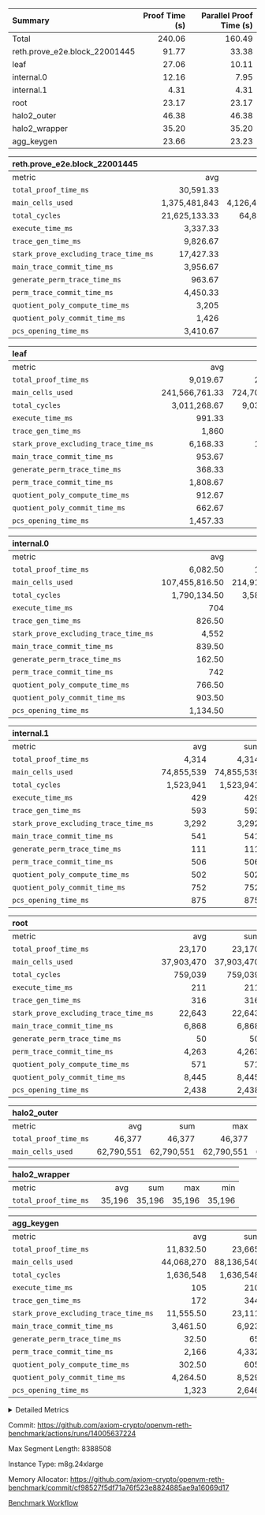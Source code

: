 | Summary | Proof Time (s) | Parallel Proof Time (s) |
|:---|---:|---:|
| Total |  240.06 |  160.49 |
| reth.prove_e2e.block_22001445 |  91.77 |  33.38 |
| leaf |  27.06 |  10.11 |
| internal.0 |  12.16 |  7.95 |
| internal.1 |  4.31 |  4.31 |
| root |  23.17 |  23.17 |
| halo2_outer |  46.38 |  46.38 |
| halo2_wrapper |  35.20 |  35.20 |
| agg_keygen |  23.66 |  23.23 |


| reth.prove_e2e.block_22001445 |||||
|:---|---:|---:|---:|---:|
|metric|avg|sum|max|min|
| `total_proof_time_ms ` |  30,591.33 |  91,774 |  33,382 |  26,194 |
| `main_cells_used     ` |  1,375,481,843 |  4,126,445,529 |  1,611,723,468 |  1,013,012,094 |
| `total_cycles        ` |  21,625,133.33 |  64,875,400 |  23,788,631 |  20,098,798 |
| `execute_time_ms     ` |  3,337.33 |  10,012 |  4,290 |  2,669 |
| `trace_gen_time_ms   ` |  9,826.67 |  29,480 |  10,167 |  9,166 |
| `stark_prove_excluding_trace_time_ms` |  17,427.33 |  52,282 |  20,182 |  14,359 |
| `main_trace_commit_time_ms` |  3,956.67 |  11,870 |  5,132 |  2,883 |
| `generate_perm_trace_time_ms` |  963.67 |  2,891 |  997 |  897 |
| `perm_trace_commit_time_ms` |  4,450.33 |  13,351 |  4,836 |  3,893 |
| `quotient_poly_compute_time_ms` |  3,205 |  9,615 |  4,198 |  2,152 |
| `quotient_poly_commit_time_ms` |  1,426 |  4,278 |  1,453 |  1,377 |
| `pcs_opening_time_ms ` |  3,410.67 |  10,232 |  3,560 |  3,141 |

| leaf |||||
|:---|---:|---:|---:|---:|
|metric|avg|sum|max|min|
| `total_proof_time_ms ` |  9,019.67 |  27,059 |  10,106 |  7,212 |
| `main_cells_used     ` |  241,566,761.33 |  724,700,284 |  276,779,358 |  195,416,768 |
| `total_cycles        ` |  3,011,268.67 |  9,033,806 |  3,379,548 |  2,577,417 |
| `execute_time_ms     ` |  991.33 |  2,974 |  1,105 |  855 |
| `trace_gen_time_ms   ` |  1,860 |  5,580 |  2,131 |  1,521 |
| `stark_prove_excluding_trace_time_ms` |  6,168.33 |  18,505 |  6,870 |  4,836 |
| `main_trace_commit_time_ms` |  953.67 |  2,861 |  1,056 |  757 |
| `generate_perm_trace_time_ms` |  368.33 |  1,105 |  414 |  282 |
| `perm_trace_commit_time_ms` |  1,808.67 |  5,426 |  2,021 |  1,408 |
| `quotient_poly_compute_time_ms` |  912.67 |  2,738 |  1,018 |  727 |
| `quotient_poly_commit_time_ms` |  662.67 |  1,988 |  742 |  516 |
| `pcs_opening_time_ms ` |  1,457.33 |  4,372 |  1,618 |  1,142 |

| internal.0 |||||
|:---|---:|---:|---:|---:|
|metric|avg|sum|max|min|
| `total_proof_time_ms ` |  6,082.50 |  12,165 |  7,945 |  4,220 |
| `main_cells_used     ` |  107,455,816.50 |  214,911,633 |  143,736,345 |  71,175,288 |
| `total_cycles        ` |  1,790,134.50 |  3,580,269 |  2,397,242 |  1,183,027 |
| `execute_time_ms     ` |  704 |  1,408 |  952 |  456 |
| `trace_gen_time_ms   ` |  826.50 |  1,653 |  1,101 |  552 |
| `stark_prove_excluding_trace_time_ms` |  4,552 |  9,104 |  5,892 |  3,212 |
| `main_trace_commit_time_ms` |  839.50 |  1,679 |  1,143 |  536 |
| `generate_perm_trace_time_ms` |  162.50 |  325 |  221 |  104 |
| `perm_trace_commit_time_ms` |  742 |  1,484 |  977 |  507 |
| `quotient_poly_compute_time_ms` |  766.50 |  1,533 |  1,023 |  510 |
| `quotient_poly_commit_time_ms` |  903.50 |  1,807 |  1,111 |  696 |
| `pcs_opening_time_ms ` |  1,134.50 |  2,269 |  1,414 |  855 |

| internal.1 |||||
|:---|---:|---:|---:|---:|
|metric|avg|sum|max|min|
| `total_proof_time_ms ` |  4,314 |  4,314 |  4,314 |  4,314 |
| `main_cells_used     ` |  74,855,539 |  74,855,539 |  74,855,539 |  74,855,539 |
| `total_cycles        ` |  1,523,941 |  1,523,941 |  1,523,941 |  1,523,941 |
| `execute_time_ms     ` |  429 |  429 |  429 |  429 |
| `trace_gen_time_ms   ` |  593 |  593 |  593 |  593 |
| `stark_prove_excluding_trace_time_ms` |  3,292 |  3,292 |  3,292 |  3,292 |
| `main_trace_commit_time_ms` |  541 |  541 |  541 |  541 |
| `generate_perm_trace_time_ms` |  111 |  111 |  111 |  111 |
| `perm_trace_commit_time_ms` |  506 |  506 |  506 |  506 |
| `quotient_poly_compute_time_ms` |  502 |  502 |  502 |  502 |
| `quotient_poly_commit_time_ms` |  752 |  752 |  752 |  752 |
| `pcs_opening_time_ms ` |  875 |  875 |  875 |  875 |

| root |||||
|:---|---:|---:|---:|---:|
|metric|avg|sum|max|min|
| `total_proof_time_ms ` |  23,170 |  23,170 |  23,170 |  23,170 |
| `main_cells_used     ` |  37,903,470 |  37,903,470 |  37,903,470 |  37,903,470 |
| `total_cycles        ` |  759,039 |  759,039 |  759,039 |  759,039 |
| `execute_time_ms     ` |  211 |  211 |  211 |  211 |
| `trace_gen_time_ms   ` |  316 |  316 |  316 |  316 |
| `stark_prove_excluding_trace_time_ms` |  22,643 |  22,643 |  22,643 |  22,643 |
| `main_trace_commit_time_ms` |  6,868 |  6,868 |  6,868 |  6,868 |
| `generate_perm_trace_time_ms` |  50 |  50 |  50 |  50 |
| `perm_trace_commit_time_ms` |  4,263 |  4,263 |  4,263 |  4,263 |
| `quotient_poly_compute_time_ms` |  571 |  571 |  571 |  571 |
| `quotient_poly_commit_time_ms` |  8,445 |  8,445 |  8,445 |  8,445 |
| `pcs_opening_time_ms ` |  2,438 |  2,438 |  2,438 |  2,438 |

| halo2_outer |||||
|:---|---:|---:|---:|---:|
|metric|avg|sum|max|min|
| `total_proof_time_ms ` |  46,377 |  46,377 |  46,377 |  46,377 |
| `main_cells_used     ` |  62,790,551 |  62,790,551 |  62,790,551 |  62,790,551 |

| halo2_wrapper |||||
|:---|---:|---:|---:|---:|
|metric|avg|sum|max|min|
| `total_proof_time_ms ` |  35,196 |  35,196 |  35,196 |  35,196 |

| agg_keygen |||||
|:---|---:|---:|---:|---:|
|metric|avg|sum|max|min|
| `total_proof_time_ms ` |  11,832.50 |  23,665 |  23,225 |  440 |
| `main_cells_used     ` |  44,068,270 |  88,136,540 |  87,208,469 |  928,071 |
| `total_cycles        ` |  1,636,548 |  1,636,548 |  1,636,548 |  1,636,548 |
| `execute_time_ms     ` |  105 |  210 |  210 |  0 |
| `trace_gen_time_ms   ` |  172 |  344 |  316 |  28 |
| `stark_prove_excluding_trace_time_ms` |  11,555.50 |  23,111 |  22,699 |  412 |
| `main_trace_commit_time_ms` |  3,461.50 |  6,923 |  6,870 |  53 |
| `generate_perm_trace_time_ms` |  32.50 |  65 |  53 |  12 |
| `perm_trace_commit_time_ms` |  2,166 |  4,332 |  4,281 |  51 |
| `quotient_poly_compute_time_ms` |  302.50 |  605 |  576 |  29 |
| `quotient_poly_commit_time_ms` |  4,264.50 |  8,529 |  8,470 |  59 |
| `pcs_opening_time_ms ` |  1,323 |  2,646 |  2,444 |  202 |



<details>
<summary>Detailed Metrics</summary>

| air_name | block_number | quotient_deg | interactions | constraints |
| --- | --- | --- | --- | --- |
| AccessAdapterAir<16> | 22001445 | 2 | 5 | 12 | 
| AccessAdapterAir<2> | 22001445 | 2 | 5 | 12 | 
| AccessAdapterAir<32> | 22001445 | 2 | 5 | 12 | 
| AccessAdapterAir<4> | 22001445 | 2 | 5 | 12 | 
| AccessAdapterAir<8> | 22001445 | 2 | 5 | 12 | 
| BitwiseOperationLookupAir<8> | 22001445 | 2 | 2 | 4 | 
| KeccakVmAir | 22001445 | 2 | 321 | 4,513 | 
| MemoryMerkleAir<8> | 22001445 | 2 | 4 | 39 | 
| PersistentBoundaryAir<8> | 22001445 | 2 | 3 | 7 | 
| PhantomAir | 22001445 | 2 | 3 | 5 | 
| Poseidon2PeripheryAir<BabyBearParameters>, 1> | 22001445 | 2 | 1 | 286 | 
| ProgramAir | 22001445 | 1 | 1 | 4 | 
| RangeTupleCheckerAir<2> | 22001445 | 1 | 1 | 4 | 
| Rv32HintStoreAir | 22001445 | 2 | 18 | 28 | 
| Sha256VmAir | 22001445 | 2 | 50 | 663 | 
| VariableRangeCheckerAir | 22001445 | 1 | 1 | 4 | 
| VmAirWrapper<Rv32BaseAluAdapterAir, BaseAluCoreAir<4, 8> | 22001445 | 2 | 20 | 37 | 
| VmAirWrapper<Rv32BaseAluAdapterAir, LessThanCoreAir<4, 8> | 22001445 | 2 | 18 | 40 | 
| VmAirWrapper<Rv32BaseAluAdapterAir, ShiftCoreAir<4, 8> | 22001445 | 2 | 24 | 91 | 
| VmAirWrapper<Rv32BranchAdapterAir, BranchEqualCoreAir<4> | 22001445 | 2 | 11 | 20 | 
| VmAirWrapper<Rv32BranchAdapterAir, BranchLessThanCoreAir<4, 8> | 22001445 | 2 | 13 | 35 | 
| VmAirWrapper<Rv32CondRdWriteAdapterAir, Rv32JalLuiCoreAir> | 22001445 | 2 | 10 | 18 | 
| VmAirWrapper<Rv32HeapAdapterAir<2, 32, 32>, BaseAluCoreAir<32, 8> | 22001445 | 2 | 61 | 126 | 
| VmAirWrapper<Rv32HeapAdapterAir<2, 32, 32>, LessThanCoreAir<32, 8> | 22001445 | 2 | 31 | 129 | 
| VmAirWrapper<Rv32HeapAdapterAir<2, 32, 32>, MultiplicationCoreAir<32, 8> | 22001445 | 2 | 61 | 57 | 
| VmAirWrapper<Rv32HeapAdapterAir<2, 32, 32>, ShiftCoreAir<32, 8> | 22001445 | 2 | 79 | 2,161 | 
| VmAirWrapper<Rv32HeapBranchAdapterAir<2, 32>, BranchEqualCoreAir<32> | 22001445 | 2 | 20 | 55 | 
| VmAirWrapper<Rv32HeapBranchAdapterAir<2, 32>, BranchLessThanCoreAir<32, 8> | 22001445 | 2 | 22 | 126 | 
| VmAirWrapper<Rv32IsEqualModAdapterAir<2, 1, 32, 32>, ModularIsEqualCoreAir<32, 4, 8> | 22001445 | 2 | 25 | 225 | 
| VmAirWrapper<Rv32IsEqualModAdapterAir<2, 3, 16, 48>, ModularIsEqualCoreAir<48, 4, 8> | 22001445 | 2 | 41 | 333 | 
| VmAirWrapper<Rv32JalrAdapterAir, Rv32JalrCoreAir> | 22001445 | 2 | 16 | 20 | 
| VmAirWrapper<Rv32LoadStoreAdapterAir, LoadSignExtendCoreAir<4, 8> | 22001445 | 2 | 18 | 33 | 
| VmAirWrapper<Rv32LoadStoreAdapterAir, LoadStoreCoreAir<4> | 22001445 | 2 | 17 | 40 | 
| VmAirWrapper<Rv32MultAdapterAir, DivRemCoreAir<4, 8> | 22001445 | 2 | 25 | 84 | 
| VmAirWrapper<Rv32MultAdapterAir, MulHCoreAir<4, 8> | 22001445 | 2 | 24 | 31 | 
| VmAirWrapper<Rv32MultAdapterAir, MultiplicationCoreAir<4, 8> | 22001445 | 2 | 19 | 19 | 
| VmAirWrapper<Rv32RdWriteAdapterAir, Rv32AuipcCoreAir> | 22001445 | 2 | 12 | 14 | 
| VmAirWrapper<Rv32VecHeapAdapterAir<1, 2, 2, 32, 32>, FieldExpressionCoreAir> | 22001445 | 2 | 415 | 480 | 
| VmAirWrapper<Rv32VecHeapAdapterAir<1, 6, 6, 16, 16>, FieldExpressionCoreAir> | 22001445 | 2 | 832 | 921 | 
| VmAirWrapper<Rv32VecHeapAdapterAir<2, 1, 1, 32, 32>, FieldExpressionCoreAir> | 22001445 | 2 | 158 | 190 | 
| VmAirWrapper<Rv32VecHeapAdapterAir<2, 2, 2, 32, 32>, FieldExpressionCoreAir> | 22001445 | 2 | 428 | 457 | 
| VmAirWrapper<Rv32VecHeapAdapterAir<2, 3, 3, 16, 16>, FieldExpressionCoreAir> | 22001445 | 2 | 246 | 288 | 
| VmAirWrapper<Rv32VecHeapAdapterAir<2, 6, 6, 16, 16>, FieldExpressionCoreAir> | 22001445 | 2 | 668 | 701 | 
| VmConnectorAir | 22001445 | 2 | 5 | 11 | 

| block_number | execute_time_ms |
| --- | --- |
| 22001445 | 211 | 

| group | air_name | block_number | rows | quotient_deg | prep_cols | perm_cols | main_cols | interactions | constraints | cells |
| --- | --- | --- | --- | --- | --- | --- | --- | --- | --- | --- |
| agg_keygen | AccessAdapterAir<16> | 22001445 |  | 2 |  |  |  | 5 | 12 |  | 
| agg_keygen | AccessAdapterAir<2> | 22001445 | 524,288 | 8 |  | 16 | 11 | 5 | 12 | 14,155,776 | 
| agg_keygen | AccessAdapterAir<32> | 22001445 |  | 2 |  |  |  | 5 | 12 |  | 
| agg_keygen | AccessAdapterAir<4> | 22001445 | 262,144 | 8 |  | 16 | 13 | 5 | 12 | 7,602,176 | 
| agg_keygen | AccessAdapterAir<8> | 22001445 | 8,192 | 8 |  | 16 | 17 | 5 | 12 | 270,336 | 
| agg_keygen | BitwiseOperationLookupAir<8> | 22001445 |  | 2 |  |  |  | 2 | 4 |  | 
| agg_keygen | FriReducedOpeningAir | 22001445 | 524,288 | 8 |  | 84 | 27 | 39 | 71 | 58,195,968 | 
| agg_keygen | JalRangeCheckAir | 22001445 | 65,536 | 8 |  | 28 | 12 | 9 | 14 | 2,621,440 | 
| agg_keygen | MemoryMerkleAir<8> | 22001445 |  | 2 |  |  |  | 4 | 39 |  | 
| agg_keygen | NativePoseidon2Air<BabyBearParameters>, 1> | 22001445 | 65,536 | 8 |  | 312 | 398 | 136 | 572 | 46,530,560 | 
| agg_keygen | PersistentBoundaryAir<8> | 22001445 |  | 2 |  |  |  | 3 | 7 |  | 
| agg_keygen | PhantomAir | 22001445 | 32,768 | 4 |  | 12 | 6 | 3 | 5 | 589,824 | 
| agg_keygen | Poseidon2PeripheryAir<BabyBearParameters>, 1> | 22001445 |  | 2 |  |  |  | 1 | 286 |  | 
| agg_keygen | ProgramAir | 22001445 | 131,072 | 1 |  | 8 | 10 | 1 | 4 | 2,359,296 | 
| agg_keygen | RangeTupleCheckerAir<2> | 22001445 |  | 1 |  |  |  | 1 | 4 |  | 
| agg_keygen | Rv32HintStoreAir | 22001445 |  | 2 |  |  |  | 18 | 28 |  | 
| agg_keygen | VariableRangeCheckerAir | 22001445 | 262,144 | 1 | 2 | 8 | 1 | 1 | 4 | 2,359,296 | 
| agg_keygen | VmAirWrapper<AluNativeAdapterAir, FieldArithmeticCoreAir> | 22001445 | 1,048,576 | 8 |  | 36 | 29 | 15 | 27 | 68,157,440 | 
| agg_keygen | VmAirWrapper<BranchNativeAdapterAir, BranchEqualCoreAir<1> | 22001445 | 262,144 | 8 |  | 28 | 23 | 11 | 25 | 13,369,344 | 
| agg_keygen | VmAirWrapper<NativeAdapterAir<2, 0>, PublicValuesCoreAir> | 22001445 | 64 | 8 |  | 28 | 27 | 11 | 30 | 3,520 | 
| agg_keygen | VmAirWrapper<NativeLoadStoreAdapterAir<1>, NativeLoadStoreCoreAir<1> | 22001445 | 524,288 | 8 |  | 40 | 21 | 15 | 20 | 31,981,568 | 
| agg_keygen | VmAirWrapper<NativeLoadStoreAdapterAir<4>, NativeLoadStoreCoreAir<4> | 22001445 | 131,072 | 8 |  | 40 | 27 | 15 | 20 | 8,781,824 | 
| agg_keygen | VmAirWrapper<NativeVectorizedAdapterAir<4>, FieldExtensionCoreAir> | 22001445 | 131,072 | 8 |  | 36 | 38 | 15 | 27 | 9,699,328 | 
| agg_keygen | VmAirWrapper<Rv32BaseAluAdapterAir, BaseAluCoreAir<4, 8> | 22001445 |  | 2 |  |  |  | 20 | 37 |  | 
| agg_keygen | VmAirWrapper<Rv32BaseAluAdapterAir, LessThanCoreAir<4, 8> | 22001445 |  | 2 |  |  |  | 18 | 40 |  | 
| agg_keygen | VmAirWrapper<Rv32BaseAluAdapterAir, ShiftCoreAir<4, 8> | 22001445 |  | 2 |  |  |  | 24 | 91 |  | 
| agg_keygen | VmAirWrapper<Rv32BranchAdapterAir, BranchEqualCoreAir<4> | 22001445 |  | 2 |  |  |  | 11 | 20 |  | 
| agg_keygen | VmAirWrapper<Rv32BranchAdapterAir, BranchLessThanCoreAir<4, 8> | 22001445 |  | 2 |  |  |  | 13 | 35 |  | 
| agg_keygen | VmAirWrapper<Rv32CondRdWriteAdapterAir, Rv32JalLuiCoreAir> | 22001445 |  | 2 |  |  |  | 10 | 18 |  | 
| agg_keygen | VmAirWrapper<Rv32JalrAdapterAir, Rv32JalrCoreAir> | 22001445 |  | 2 |  |  |  | 16 | 20 |  | 
| agg_keygen | VmAirWrapper<Rv32LoadStoreAdapterAir, LoadSignExtendCoreAir<4, 8> | 22001445 |  | 2 |  |  |  | 18 | 33 |  | 
| agg_keygen | VmAirWrapper<Rv32LoadStoreAdapterAir, LoadStoreCoreAir<4> | 22001445 |  | 2 |  |  |  | 17 | 40 |  | 
| agg_keygen | VmAirWrapper<Rv32MultAdapterAir, DivRemCoreAir<4, 8> | 22001445 |  | 2 |  |  |  | 25 | 84 |  | 
| agg_keygen | VmAirWrapper<Rv32MultAdapterAir, MulHCoreAir<4, 8> | 22001445 |  | 2 |  |  |  | 24 | 31 |  | 
| agg_keygen | VmAirWrapper<Rv32MultAdapterAir, MultiplicationCoreAir<4, 8> | 22001445 |  | 2 |  |  |  | 19 | 19 |  | 
| agg_keygen | VmAirWrapper<Rv32RdWriteAdapterAir, Rv32AuipcCoreAir> | 22001445 |  | 2 |  |  |  | 12 | 14 |  | 
| agg_keygen | VmConnectorAir | 22001445 | 2 | 8 | 1 | 16 | 5 | 5 | 11 | 42 | 
| agg_keygen | VolatileBoundaryAir | 22001445 | 131,072 | 8 |  | 20 | 12 | 7 | 19 | 4,194,304 | 

| group | air_name | block_number | idx | rows | prep_cols | perm_cols | main_cols | cells |
| --- | --- | --- | --- | --- | --- | --- | --- | --- |
| internal.0 | AccessAdapterAir<2> | 22001445 | 0 | 1,048,576 |  | 12 | 11 | 24,117,248 | 
| internal.0 | AccessAdapterAir<2> | 22001445 | 1 | 524,288 |  | 12 | 11 | 12,058,624 | 
| internal.0 | AccessAdapterAir<4> | 22001445 | 0 | 262,144 |  | 12 | 13 | 6,553,600 | 
| internal.0 | AccessAdapterAir<4> | 22001445 | 1 | 262,144 |  | 12 | 13 | 6,553,600 | 
| internal.0 | AccessAdapterAir<8> | 22001445 | 0 | 8,192 |  | 12 | 17 | 237,568 | 
| internal.0 | AccessAdapterAir<8> | 22001445 | 1 | 4,096 |  | 12 | 17 | 118,784 | 
| internal.0 | FriReducedOpeningAir | 22001445 | 0 | 1,048,576 |  | 44 | 27 | 74,448,896 | 
| internal.0 | FriReducedOpeningAir | 22001445 | 1 | 524,288 |  | 44 | 27 | 37,224,448 | 
| internal.0 | JalRangeCheckAir | 22001445 | 0 | 131,072 |  | 16 | 12 | 3,670,016 | 
| internal.0 | JalRangeCheckAir | 22001445 | 1 | 65,536 |  | 16 | 12 | 1,835,008 | 
| internal.0 | NativePoseidon2Air<BabyBearParameters>, 1> | 22001445 | 0 | 262,144 |  | 160 | 398 | 146,276,352 | 
| internal.0 | NativePoseidon2Air<BabyBearParameters>, 1> | 22001445 | 1 | 65,536 |  | 160 | 398 | 36,569,088 | 
| internal.0 | PhantomAir | 22001445 | 0 | 65,536 |  | 8 | 6 | 917,504 | 
| internal.0 | PhantomAir | 22001445 | 1 | 16,384 |  | 8 | 6 | 229,376 | 
| internal.0 | ProgramAir | 22001445 | 0 | 131,072 |  | 8 | 10 | 2,359,296 | 
| internal.0 | ProgramAir | 22001445 | 1 | 131,072 |  | 8 | 10 | 2,359,296 | 
| internal.0 | VariableRangeCheckerAir | 22001445 | 0 | 262,144 | 2 | 8 | 1 | 2,359,296 | 
| internal.0 | VariableRangeCheckerAir | 22001445 | 1 | 262,144 | 2 | 8 | 1 | 2,359,296 | 
| internal.0 | VmAirWrapper<AluNativeAdapterAir, FieldArithmeticCoreAir> | 22001445 | 0 | 2,097,152 |  | 20 | 29 | 102,760,448 | 
| internal.0 | VmAirWrapper<AluNativeAdapterAir, FieldArithmeticCoreAir> | 22001445 | 1 | 1,048,576 |  | 20 | 29 | 51,380,224 | 
| internal.0 | VmAirWrapper<BranchNativeAdapterAir, BranchEqualCoreAir<1> | 22001445 | 0 | 262,144 |  | 16 | 23 | 10,223,616 | 
| internal.0 | VmAirWrapper<BranchNativeAdapterAir, BranchEqualCoreAir<1> | 22001445 | 1 | 131,072 |  | 16 | 23 | 5,111,808 | 
| internal.0 | VmAirWrapper<NativeAdapterAir<2, 0>, PublicValuesCoreAir> | 22001445 | 0 | 64 |  | 16 | 23 | 2,496 | 
| internal.0 | VmAirWrapper<NativeAdapterAir<2, 0>, PublicValuesCoreAir> | 22001445 | 1 | 64 |  | 16 | 23 | 2,496 | 
| internal.0 | VmAirWrapper<NativeLoadStoreAdapterAir<1>, NativeLoadStoreCoreAir<1> | 22001445 | 0 | 524,288 |  | 24 | 21 | 23,592,960 | 
| internal.0 | VmAirWrapper<NativeLoadStoreAdapterAir<1>, NativeLoadStoreCoreAir<1> | 22001445 | 1 | 262,144 |  | 24 | 21 | 11,796,480 | 
| internal.0 | VmAirWrapper<NativeLoadStoreAdapterAir<4>, NativeLoadStoreCoreAir<4> | 22001445 | 0 | 262,144 |  | 24 | 27 | 13,369,344 | 
| internal.0 | VmAirWrapper<NativeLoadStoreAdapterAir<4>, NativeLoadStoreCoreAir<4> | 22001445 | 1 | 131,072 |  | 24 | 27 | 6,684,672 | 
| internal.0 | VmAirWrapper<NativeVectorizedAdapterAir<4>, FieldExtensionCoreAir> | 22001445 | 0 | 262,144 |  | 20 | 38 | 15,204,352 | 
| internal.0 | VmAirWrapper<NativeVectorizedAdapterAir<4>, FieldExtensionCoreAir> | 22001445 | 1 | 131,072 |  | 20 | 38 | 7,602,176 | 
| internal.0 | VmConnectorAir | 22001445 | 0 | 2 | 1 | 12 | 5 | 34 | 
| internal.0 | VmConnectorAir | 22001445 | 1 | 2 | 1 | 12 | 5 | 34 | 
| internal.0 | VolatileBoundaryAir | 22001445 | 0 | 262,144 |  | 12 | 12 | 6,291,456 | 
| internal.0 | VolatileBoundaryAir | 22001445 | 1 | 262,144 |  | 12 | 12 | 6,291,456 | 
| internal.1 | AccessAdapterAir<2> | 22001445 | 2 | 524,288 |  | 12 | 11 | 12,058,624 | 
| internal.1 | AccessAdapterAir<4> | 22001445 | 2 | 262,144 |  | 12 | 13 | 6,553,600 | 
| internal.1 | AccessAdapterAir<8> | 22001445 | 2 | 8,192 |  | 12 | 17 | 237,568 | 
| internal.1 | FriReducedOpeningAir | 22001445 | 2 | 262,144 |  | 44 | 27 | 18,612,224 | 
| internal.1 | JalRangeCheckAir | 22001445 | 2 | 65,536 |  | 16 | 12 | 1,835,008 | 
| internal.1 | NativePoseidon2Air<BabyBearParameters>, 1> | 22001445 | 2 | 65,536 |  | 160 | 398 | 36,569,088 | 
| internal.1 | PhantomAir | 22001445 | 2 | 16,384 |  | 8 | 6 | 229,376 | 
| internal.1 | ProgramAir | 22001445 | 2 | 131,072 |  | 8 | 10 | 2,359,296 | 
| internal.1 | VariableRangeCheckerAir | 22001445 | 2 | 262,144 | 2 | 8 | 1 | 2,359,296 | 
| internal.1 | VmAirWrapper<AluNativeAdapterAir, FieldArithmeticCoreAir> | 22001445 | 2 | 1,048,576 |  | 20 | 29 | 51,380,224 | 
| internal.1 | VmAirWrapper<BranchNativeAdapterAir, BranchEqualCoreAir<1> | 22001445 | 2 | 262,144 |  | 16 | 23 | 10,223,616 | 
| internal.1 | VmAirWrapper<NativeAdapterAir<2, 0>, PublicValuesCoreAir> | 22001445 | 2 | 64 |  | 16 | 23 | 2,496 | 
| internal.1 | VmAirWrapper<NativeLoadStoreAdapterAir<1>, NativeLoadStoreCoreAir<1> | 22001445 | 2 | 524,288 |  | 24 | 21 | 23,592,960 | 
| internal.1 | VmAirWrapper<NativeLoadStoreAdapterAir<4>, NativeLoadStoreCoreAir<4> | 22001445 | 2 | 131,072 |  | 24 | 27 | 6,684,672 | 
| internal.1 | VmAirWrapper<NativeVectorizedAdapterAir<4>, FieldExtensionCoreAir> | 22001445 | 2 | 131,072 |  | 20 | 38 | 7,602,176 | 
| internal.1 | VmConnectorAir | 22001445 | 2 | 2 | 1 | 12 | 5 | 34 | 
| internal.1 | VolatileBoundaryAir | 22001445 | 2 | 262,144 |  | 12 | 12 | 6,291,456 | 
| leaf | AccessAdapterAir<2> | 22001445 | 0 | 2,097,152 |  | 16 | 11 | 56,623,104 | 
| leaf | AccessAdapterAir<2> | 22001445 | 1 | 2,097,152 |  | 16 | 11 | 56,623,104 | 
| leaf | AccessAdapterAir<2> | 22001445 | 2 | 1,048,576 |  | 16 | 11 | 28,311,552 | 
| leaf | AccessAdapterAir<4> | 22001445 | 0 | 1,048,576 |  | 16 | 13 | 30,408,704 | 
| leaf | AccessAdapterAir<4> | 22001445 | 1 | 1,048,576 |  | 16 | 13 | 30,408,704 | 
| leaf | AccessAdapterAir<4> | 22001445 | 2 | 524,288 |  | 16 | 13 | 15,204,352 | 
| leaf | AccessAdapterAir<8> | 22001445 | 0 | 32,768 |  | 16 | 17 | 1,081,344 | 
| leaf | AccessAdapterAir<8> | 22001445 | 1 | 32,768 |  | 16 | 17 | 1,081,344 | 
| leaf | AccessAdapterAir<8> | 22001445 | 2 | 16,384 |  | 16 | 17 | 540,672 | 
| leaf | FriReducedOpeningAir | 22001445 | 0 | 4,194,304 |  | 84 | 27 | 465,567,744 | 
| leaf | FriReducedOpeningAir | 22001445 | 1 | 4,194,304 |  | 84 | 27 | 465,567,744 | 
| leaf | FriReducedOpeningAir | 22001445 | 2 | 2,097,152 |  | 84 | 27 | 232,783,872 | 
| leaf | JalRangeCheckAir | 22001445 | 0 | 65,536 |  | 28 | 12 | 2,621,440 | 
| leaf | JalRangeCheckAir | 22001445 | 1 | 65,536 |  | 28 | 12 | 2,621,440 | 
| leaf | JalRangeCheckAir | 22001445 | 2 | 65,536 |  | 28 | 12 | 2,621,440 | 
| leaf | NativePoseidon2Air<BabyBearParameters>, 1> | 22001445 | 0 | 262,144 |  | 312 | 398 | 186,122,240 | 
| leaf | NativePoseidon2Air<BabyBearParameters>, 1> | 22001445 | 1 | 262,144 |  | 312 | 398 | 186,122,240 | 
| leaf | NativePoseidon2Air<BabyBearParameters>, 1> | 22001445 | 2 | 262,144 |  | 312 | 398 | 186,122,240 | 
| leaf | PhantomAir | 22001445 | 0 | 32,768 |  | 12 | 6 | 589,824 | 
| leaf | PhantomAir | 22001445 | 1 | 32,768 |  | 12 | 6 | 589,824 | 
| leaf | PhantomAir | 22001445 | 2 | 32,768 |  | 12 | 6 | 589,824 | 
| leaf | ProgramAir | 22001445 | 0 | 2,097,152 |  | 8 | 10 | 37,748,736 | 
| leaf | ProgramAir | 22001445 | 1 | 2,097,152 |  | 8 | 10 | 37,748,736 | 
| leaf | ProgramAir | 22001445 | 2 | 2,097,152 |  | 8 | 10 | 37,748,736 | 
| leaf | VariableRangeCheckerAir | 22001445 | 0 | 262,144 | 2 | 8 | 1 | 2,359,296 | 
| leaf | VariableRangeCheckerAir | 22001445 | 1 | 262,144 | 2 | 8 | 1 | 2,359,296 | 
| leaf | VariableRangeCheckerAir | 22001445 | 2 | 262,144 | 2 | 8 | 1 | 2,359,296 | 
| leaf | VmAirWrapper<AluNativeAdapterAir, FieldArithmeticCoreAir> | 22001445 | 0 | 2,097,152 |  | 36 | 29 | 136,314,880 | 
| leaf | VmAirWrapper<AluNativeAdapterAir, FieldArithmeticCoreAir> | 22001445 | 1 | 2,097,152 |  | 36 | 29 | 136,314,880 | 
| leaf | VmAirWrapper<AluNativeAdapterAir, FieldArithmeticCoreAir> | 22001445 | 2 | 2,097,152 |  | 36 | 29 | 136,314,880 | 
| leaf | VmAirWrapper<BranchNativeAdapterAir, BranchEqualCoreAir<1> | 22001445 | 0 | 524,288 |  | 28 | 23 | 26,738,688 | 
| leaf | VmAirWrapper<BranchNativeAdapterAir, BranchEqualCoreAir<1> | 22001445 | 1 | 524,288 |  | 28 | 23 | 26,738,688 | 
| leaf | VmAirWrapper<BranchNativeAdapterAir, BranchEqualCoreAir<1> | 22001445 | 2 | 524,288 |  | 28 | 23 | 26,738,688 | 
| leaf | VmAirWrapper<NativeAdapterAir<2, 0>, PublicValuesCoreAir> | 22001445 | 0 | 64 |  | 28 | 27 | 3,520 | 
| leaf | VmAirWrapper<NativeAdapterAir<2, 0>, PublicValuesCoreAir> | 22001445 | 1 | 64 |  | 28 | 27 | 3,520 | 
| leaf | VmAirWrapper<NativeAdapterAir<2, 0>, PublicValuesCoreAir> | 22001445 | 2 | 64 |  | 28 | 27 | 3,520 | 
| leaf | VmAirWrapper<NativeLoadStoreAdapterAir<1>, NativeLoadStoreCoreAir<1> | 22001445 | 0 | 1,048,576 |  | 40 | 21 | 63,963,136 | 
| leaf | VmAirWrapper<NativeLoadStoreAdapterAir<1>, NativeLoadStoreCoreAir<1> | 22001445 | 1 | 1,048,576 |  | 40 | 21 | 63,963,136 | 
| leaf | VmAirWrapper<NativeLoadStoreAdapterAir<1>, NativeLoadStoreCoreAir<1> | 22001445 | 2 | 1,048,576 |  | 40 | 21 | 63,963,136 | 
| leaf | VmAirWrapper<NativeLoadStoreAdapterAir<4>, NativeLoadStoreCoreAir<4> | 22001445 | 0 | 262,144 |  | 40 | 27 | 17,563,648 | 
| leaf | VmAirWrapper<NativeLoadStoreAdapterAir<4>, NativeLoadStoreCoreAir<4> | 22001445 | 1 | 262,144 |  | 40 | 27 | 17,563,648 | 
| leaf | VmAirWrapper<NativeLoadStoreAdapterAir<4>, NativeLoadStoreCoreAir<4> | 22001445 | 2 | 262,144 |  | 40 | 27 | 17,563,648 | 
| leaf | VmAirWrapper<NativeVectorizedAdapterAir<4>, FieldExtensionCoreAir> | 22001445 | 0 | 262,144 |  | 36 | 38 | 19,398,656 | 
| leaf | VmAirWrapper<NativeVectorizedAdapterAir<4>, FieldExtensionCoreAir> | 22001445 | 1 | 524,288 |  | 36 | 38 | 38,797,312 | 
| leaf | VmAirWrapper<NativeVectorizedAdapterAir<4>, FieldExtensionCoreAir> | 22001445 | 2 | 262,144 |  | 36 | 38 | 19,398,656 | 
| leaf | VmConnectorAir | 22001445 | 0 | 2 | 1 | 16 | 5 | 42 | 
| leaf | VmConnectorAir | 22001445 | 1 | 2 | 1 | 16 | 5 | 42 | 
| leaf | VmConnectorAir | 22001445 | 2 | 2 | 1 | 16 | 5 | 42 | 
| leaf | VolatileBoundaryAir | 22001445 | 0 | 1,048,576 |  | 20 | 12 | 33,554,432 | 
| leaf | VolatileBoundaryAir | 22001445 | 1 | 1,048,576 |  | 20 | 12 | 33,554,432 | 
| leaf | VolatileBoundaryAir | 22001445 | 2 | 524,288 |  | 20 | 12 | 16,777,216 | 
| root | AccessAdapterAir<2> | 22001445 | 0 | 262,144 |  | 8 | 11 | 4,980,736 | 
| root | AccessAdapterAir<4> | 22001445 | 0 | 131,072 |  | 8 | 13 | 2,752,512 | 
| root | AccessAdapterAir<8> | 22001445 | 0 | 4,096 |  | 8 | 17 | 102,400 | 
| root | FriReducedOpeningAir | 22001445 | 0 | 131,072 |  | 24 | 27 | 6,684,672 | 
| root | JalRangeCheckAir | 22001445 | 0 | 32,768 |  | 12 | 12 | 786,432 | 
| root | NativePoseidon2Air<BabyBearParameters>, 1> | 22001445 | 0 | 32,768 |  | 84 | 398 | 15,794,176 | 
| root | PhantomAir | 22001445 | 0 | 8,192 |  | 8 | 6 | 114,688 | 
| root | ProgramAir | 22001445 | 0 | 131,072 |  | 8 | 10 | 2,359,296 | 
| root | VariableRangeCheckerAir | 22001445 | 0 | 262,144 | 2 | 8 | 1 | 2,359,296 | 
| root | VmAirWrapper<AluNativeAdapterAir, FieldArithmeticCoreAir> | 22001445 | 0 | 524,288 |  | 12 | 29 | 21,495,808 | 
| root | VmAirWrapper<BranchNativeAdapterAir, BranchEqualCoreAir<1> | 22001445 | 0 | 131,072 |  | 12 | 23 | 4,587,520 | 
| root | VmAirWrapper<NativeAdapterAir<2, 0>, PublicValuesCoreAir> | 22001445 | 0 | 64 |  | 12 | 22 | 2,176 | 
| root | VmAirWrapper<NativeLoadStoreAdapterAir<1>, NativeLoadStoreCoreAir<1> | 22001445 | 0 | 262,144 |  | 16 | 21 | 9,699,328 | 
| root | VmAirWrapper<NativeLoadStoreAdapterAir<4>, NativeLoadStoreCoreAir<4> | 22001445 | 0 | 65,536 |  | 16 | 27 | 2,818,048 | 
| root | VmAirWrapper<NativeVectorizedAdapterAir<4>, FieldExtensionCoreAir> | 22001445 | 0 | 65,536 |  | 12 | 38 | 3,276,800 | 
| root | VmConnectorAir | 22001445 | 0 | 2 | 1 | 8 | 5 | 26 | 
| root | VolatileBoundaryAir | 22001445 | 0 | 131,072 |  | 8 | 12 | 2,621,440 | 

| group | air_name | block_number | segment | rows | prep_cols | perm_cols | main_cols | cells |
| --- | --- | --- | --- | --- | --- | --- | --- | --- |
| agg_keygen | AccessAdapterAir<16> | 22001445 | 0 | 1 |  | 16 | 25 | 41 | 
| agg_keygen | AccessAdapterAir<2> | 22001445 | 0 | 1 |  | 16 | 11 | 27 | 
| agg_keygen | AccessAdapterAir<32> | 22001445 | 0 | 1 |  | 16 | 41 | 57 | 
| agg_keygen | AccessAdapterAir<4> | 22001445 | 0 | 1 |  | 16 | 13 | 29 | 
| agg_keygen | AccessAdapterAir<8> | 22001445 | 0 | 1 |  | 16 | 17 | 33 | 
| agg_keygen | BitwiseOperationLookupAir<8> | 22001445 | 0 | 65,536 | 3 | 8 | 2 | 655,360 | 
| agg_keygen | MemoryMerkleAir<8> | 22001445 | 0 | 64 |  | 16 | 32 | 3,072 | 
| agg_keygen | PersistentBoundaryAir<8> | 22001445 | 0 | 1 |  | 12 | 20 | 32 | 
| agg_keygen | PhantomAir | 22001445 | 0 | 1 |  | 12 | 6 | 18 | 
| agg_keygen | Poseidon2PeripheryAir<BabyBearParameters>, 1> | 22001445 | 0 | 32 |  | 8 | 300 | 9,856 | 
| agg_keygen | ProgramAir | 22001445 | 0 | 1 |  | 8 | 10 | 18 | 
| agg_keygen | RangeTupleCheckerAir<2> | 22001445 | 0 | 524,288 | 2 | 8 | 1 | 4,718,592 | 
| agg_keygen | Rv32HintStoreAir | 22001445 | 0 | 1 |  | 44 | 32 | 76 | 
| agg_keygen | VariableRangeCheckerAir | 22001445 | 0 | 262,144 | 2 | 8 | 1 | 2,359,296 | 
| agg_keygen | VmAirWrapper<Rv32BaseAluAdapterAir, BaseAluCoreAir<4, 8> | 22001445 | 0 | 1 |  | 52 | 36 | 88 | 
| agg_keygen | VmAirWrapper<Rv32BaseAluAdapterAir, LessThanCoreAir<4, 8> | 22001445 | 0 | 1 |  | 40 | 37 | 77 | 
| agg_keygen | VmAirWrapper<Rv32BaseAluAdapterAir, ShiftCoreAir<4, 8> | 22001445 | 0 | 1 |  | 52 | 53 | 105 | 
| agg_keygen | VmAirWrapper<Rv32BranchAdapterAir, BranchEqualCoreAir<4> | 22001445 | 0 | 1 |  | 28 | 26 | 54 | 
| agg_keygen | VmAirWrapper<Rv32BranchAdapterAir, BranchLessThanCoreAir<4, 8> | 22001445 | 0 | 1 |  | 32 | 32 | 64 | 
| agg_keygen | VmAirWrapper<Rv32CondRdWriteAdapterAir, Rv32JalLuiCoreAir> | 22001445 | 0 | 1 |  | 28 | 18 | 46 | 
| agg_keygen | VmAirWrapper<Rv32JalrAdapterAir, Rv32JalrCoreAir> | 22001445 | 0 | 1 |  | 36 | 28 | 64 | 
| agg_keygen | VmAirWrapper<Rv32LoadStoreAdapterAir, LoadSignExtendCoreAir<4, 8> | 22001445 | 0 | 1 |  | 52 | 36 | 88 | 
| agg_keygen | VmAirWrapper<Rv32LoadStoreAdapterAir, LoadStoreCoreAir<4> | 22001445 | 0 | 1 |  | 52 | 41 | 93 | 
| agg_keygen | VmAirWrapper<Rv32MultAdapterAir, DivRemCoreAir<4, 8> | 22001445 | 0 | 1 |  | 72 | 59 | 131 | 
| agg_keygen | VmAirWrapper<Rv32MultAdapterAir, MulHCoreAir<4, 8> | 22001445 | 0 | 1 |  | 72 | 39 | 111 | 
| agg_keygen | VmAirWrapper<Rv32MultAdapterAir, MultiplicationCoreAir<4, 8> | 22001445 | 0 | 1 |  | 52 | 31 | 83 | 
| agg_keygen | VmAirWrapper<Rv32RdWriteAdapterAir, Rv32AuipcCoreAir> | 22001445 | 0 | 1 |  | 28 | 20 | 48 | 
| agg_keygen | VmConnectorAir | 22001445 | 0 | 2 | 1 | 16 | 5 | 42 | 
| reth.prove_e2e.block_22001445 | AccessAdapterAir<16> | 22001445 | 0 | 64 |  | 16 | 25 | 2,624 | 
| reth.prove_e2e.block_22001445 | AccessAdapterAir<16> | 22001445 | 1 | 524,288 |  | 16 | 25 | 21,495,808 | 
| reth.prove_e2e.block_22001445 | AccessAdapterAir<16> | 22001445 | 2 | 131,072 |  | 16 | 25 | 5,373,952 | 
| reth.prove_e2e.block_22001445 | AccessAdapterAir<2> | 22001445 | 2 | 131,072 |  | 16 | 11 | 3,538,944 | 
| reth.prove_e2e.block_22001445 | AccessAdapterAir<32> | 22001445 | 0 | 32 |  | 16 | 41 | 1,824 | 
| reth.prove_e2e.block_22001445 | AccessAdapterAir<32> | 22001445 | 1 | 262,144 |  | 16 | 41 | 14,942,208 | 
| reth.prove_e2e.block_22001445 | AccessAdapterAir<32> | 22001445 | 2 | 65,536 |  | 16 | 41 | 3,735,552 | 
| reth.prove_e2e.block_22001445 | AccessAdapterAir<4> | 22001445 | 0 | 64 |  | 16 | 13 | 1,856 | 
| reth.prove_e2e.block_22001445 | AccessAdapterAir<4> | 22001445 | 2 | 65,536 |  | 16 | 13 | 1,900,544 | 
| reth.prove_e2e.block_22001445 | AccessAdapterAir<8> | 22001445 | 0 | 1,048,576 |  | 16 | 17 | 34,603,008 | 
| reth.prove_e2e.block_22001445 | AccessAdapterAir<8> | 22001445 | 1 | 2,097,152 |  | 16 | 17 | 69,206,016 | 
| reth.prove_e2e.block_22001445 | AccessAdapterAir<8> | 22001445 | 2 | 2,097,152 |  | 16 | 17 | 69,206,016 | 
| reth.prove_e2e.block_22001445 | BitwiseOperationLookupAir<8> | 22001445 | 0 | 65,536 | 3 | 8 | 2 | 655,360 | 
| reth.prove_e2e.block_22001445 | BitwiseOperationLookupAir<8> | 22001445 | 1 | 65,536 | 3 | 8 | 2 | 655,360 | 
| reth.prove_e2e.block_22001445 | BitwiseOperationLookupAir<8> | 22001445 | 2 | 65,536 | 3 | 8 | 2 | 655,360 | 
| reth.prove_e2e.block_22001445 | KeccakVmAir | 22001445 | 0 | 1 |  | 1,056 | 3,163 | 4,219 | 
| reth.prove_e2e.block_22001445 | KeccakVmAir | 22001445 | 1 | 131,072 |  | 1,056 | 3,163 | 552,992,768 | 
| reth.prove_e2e.block_22001445 | KeccakVmAir | 22001445 | 2 | 262,144 |  | 1,056 | 3,163 | 1,105,985,536 | 
| reth.prove_e2e.block_22001445 | MemoryMerkleAir<8> | 22001445 | 0 | 1,048,576 |  | 16 | 32 | 50,331,648 | 
| reth.prove_e2e.block_22001445 | MemoryMerkleAir<8> | 22001445 | 1 | 1,048,576 |  | 16 | 32 | 50,331,648 | 
| reth.prove_e2e.block_22001445 | MemoryMerkleAir<8> | 22001445 | 2 | 2,097,152 |  | 16 | 32 | 100,663,296 | 
| reth.prove_e2e.block_22001445 | PersistentBoundaryAir<8> | 22001445 | 0 | 1,048,576 |  | 12 | 20 | 33,554,432 | 
| reth.prove_e2e.block_22001445 | PersistentBoundaryAir<8> | 22001445 | 1 | 1,048,576 |  | 12 | 20 | 33,554,432 | 
| reth.prove_e2e.block_22001445 | PersistentBoundaryAir<8> | 22001445 | 2 | 1,048,576 |  | 12 | 20 | 33,554,432 | 
| reth.prove_e2e.block_22001445 | PhantomAir | 22001445 | 0 | 4 |  | 12 | 6 | 72 | 
| reth.prove_e2e.block_22001445 | PhantomAir | 22001445 | 1 | 128 |  | 12 | 6 | 2,304 | 
| reth.prove_e2e.block_22001445 | PhantomAir | 22001445 | 2 | 8 |  | 12 | 6 | 144 | 
| reth.prove_e2e.block_22001445 | Poseidon2PeripheryAir<BabyBearParameters>, 1> | 22001445 | 0 | 1,048,576 |  | 8 | 300 | 322,961,408 | 
| reth.prove_e2e.block_22001445 | Poseidon2PeripheryAir<BabyBearParameters>, 1> | 22001445 | 1 | 524,288 |  | 8 | 300 | 161,480,704 | 
| reth.prove_e2e.block_22001445 | Poseidon2PeripheryAir<BabyBearParameters>, 1> | 22001445 | 2 | 1,048,576 |  | 8 | 300 | 322,961,408 | 
| reth.prove_e2e.block_22001445 | ProgramAir | 22001445 | 0 | 1,048,576 |  | 8 | 10 | 18,874,368 | 
| reth.prove_e2e.block_22001445 | ProgramAir | 22001445 | 1 | 1,048,576 |  | 8 | 10 | 18,874,368 | 
| reth.prove_e2e.block_22001445 | ProgramAir | 22001445 | 2 | 1,048,576 |  | 8 | 10 | 18,874,368 | 
| reth.prove_e2e.block_22001445 | RangeTupleCheckerAir<2> | 22001445 | 0 | 2,097,152 | 2 | 8 | 1 | 18,874,368 | 
| reth.prove_e2e.block_22001445 | RangeTupleCheckerAir<2> | 22001445 | 1 | 2,097,152 | 2 | 8 | 1 | 18,874,368 | 
| reth.prove_e2e.block_22001445 | RangeTupleCheckerAir<2> | 22001445 | 2 | 2,097,152 | 2 | 8 | 1 | 18,874,368 | 
| reth.prove_e2e.block_22001445 | Rv32HintStoreAir | 22001445 | 0 | 524,288 |  | 44 | 32 | 39,845,888 | 
| reth.prove_e2e.block_22001445 | Rv32HintStoreAir | 22001445 | 1 | 262,144 |  | 44 | 32 | 19,922,944 | 
| reth.prove_e2e.block_22001445 | VariableRangeCheckerAir | 22001445 | 0 | 262,144 | 2 | 8 | 1 | 2,359,296 | 
| reth.prove_e2e.block_22001445 | VariableRangeCheckerAir | 22001445 | 1 | 262,144 | 2 | 8 | 1 | 2,359,296 | 
| reth.prove_e2e.block_22001445 | VariableRangeCheckerAir | 22001445 | 2 | 262,144 | 2 | 8 | 1 | 2,359,296 | 
| reth.prove_e2e.block_22001445 | VmAirWrapper<Rv32BaseAluAdapterAir, BaseAluCoreAir<4, 8> | 22001445 | 0 | 8,388,608 |  | 52 | 36 | 738,197,504 | 
| reth.prove_e2e.block_22001445 | VmAirWrapper<Rv32BaseAluAdapterAir, BaseAluCoreAir<4, 8> | 22001445 | 1 | 8,388,608 |  | 52 | 36 | 738,197,504 | 
| reth.prove_e2e.block_22001445 | VmAirWrapper<Rv32BaseAluAdapterAir, BaseAluCoreAir<4, 8> | 22001445 | 2 | 8,388,608 |  | 52 | 36 | 738,197,504 | 
| reth.prove_e2e.block_22001445 | VmAirWrapper<Rv32BaseAluAdapterAir, LessThanCoreAir<4, 8> | 22001445 | 0 | 524,288 |  | 40 | 37 | 40,370,176 | 
| reth.prove_e2e.block_22001445 | VmAirWrapper<Rv32BaseAluAdapterAir, LessThanCoreAir<4, 8> | 22001445 | 1 | 524,288 |  | 40 | 37 | 40,370,176 | 
| reth.prove_e2e.block_22001445 | VmAirWrapper<Rv32BaseAluAdapterAir, LessThanCoreAir<4, 8> | 22001445 | 2 | 524,288 |  | 40 | 37 | 40,370,176 | 
| reth.prove_e2e.block_22001445 | VmAirWrapper<Rv32BaseAluAdapterAir, ShiftCoreAir<4, 8> | 22001445 | 0 | 1,048,576 |  | 52 | 53 | 110,100,480 | 
| reth.prove_e2e.block_22001445 | VmAirWrapper<Rv32BaseAluAdapterAir, ShiftCoreAir<4, 8> | 22001445 | 1 | 2,097,152 |  | 52 | 53 | 220,200,960 | 
| reth.prove_e2e.block_22001445 | VmAirWrapper<Rv32BaseAluAdapterAir, ShiftCoreAir<4, 8> | 22001445 | 2 | 2,097,152 |  | 52 | 53 | 220,200,960 | 
| reth.prove_e2e.block_22001445 | VmAirWrapper<Rv32BranchAdapterAir, BranchEqualCoreAir<4> | 22001445 | 0 | 2,097,152 |  | 28 | 26 | 113,246,208 | 
| reth.prove_e2e.block_22001445 | VmAirWrapper<Rv32BranchAdapterAir, BranchEqualCoreAir<4> | 22001445 | 1 | 2,097,152 |  | 28 | 26 | 113,246,208 | 
| reth.prove_e2e.block_22001445 | VmAirWrapper<Rv32BranchAdapterAir, BranchEqualCoreAir<4> | 22001445 | 2 | 2,097,152 |  | 28 | 26 | 113,246,208 | 
| reth.prove_e2e.block_22001445 | VmAirWrapper<Rv32BranchAdapterAir, BranchLessThanCoreAir<4, 8> | 22001445 | 0 | 1,048,576 |  | 32 | 32 | 67,108,864 | 
| reth.prove_e2e.block_22001445 | VmAirWrapper<Rv32BranchAdapterAir, BranchLessThanCoreAir<4, 8> | 22001445 | 1 | 2,097,152 |  | 32 | 32 | 134,217,728 | 
| reth.prove_e2e.block_22001445 | VmAirWrapper<Rv32BranchAdapterAir, BranchLessThanCoreAir<4, 8> | 22001445 | 2 | 2,097,152 |  | 32 | 32 | 134,217,728 | 
| reth.prove_e2e.block_22001445 | VmAirWrapper<Rv32CondRdWriteAdapterAir, Rv32JalLuiCoreAir> | 22001445 | 0 | 1,048,576 |  | 28 | 18 | 48,234,496 | 
| reth.prove_e2e.block_22001445 | VmAirWrapper<Rv32CondRdWriteAdapterAir, Rv32JalLuiCoreAir> | 22001445 | 1 | 524,288 |  | 28 | 18 | 24,117,248 | 
| reth.prove_e2e.block_22001445 | VmAirWrapper<Rv32CondRdWriteAdapterAir, Rv32JalLuiCoreAir> | 22001445 | 2 | 524,288 |  | 28 | 18 | 24,117,248 | 
| reth.prove_e2e.block_22001445 | VmAirWrapper<Rv32HeapAdapterAir<2, 32, 32>, BaseAluCoreAir<32, 8> | 22001445 | 1 | 8,192 |  | 192 | 168 | 2,949,120 | 
| reth.prove_e2e.block_22001445 | VmAirWrapper<Rv32HeapAdapterAir<2, 32, 32>, BaseAluCoreAir<32, 8> | 22001445 | 2 | 8,192 |  | 192 | 168 | 2,949,120 | 
| reth.prove_e2e.block_22001445 | VmAirWrapper<Rv32HeapAdapterAir<2, 32, 32>, LessThanCoreAir<32, 8> | 22001445 | 1 | 2,048 |  | 68 | 169 | 485,376 | 
| reth.prove_e2e.block_22001445 | VmAirWrapper<Rv32HeapAdapterAir<2, 32, 32>, LessThanCoreAir<32, 8> | 22001445 | 2 | 2,048 |  | 68 | 169 | 485,376 | 
| reth.prove_e2e.block_22001445 | VmAirWrapper<Rv32HeapAdapterAir<2, 32, 32>, MultiplicationCoreAir<32, 8> | 22001445 | 1 | 1,024 |  | 192 | 164 | 364,544 | 
| reth.prove_e2e.block_22001445 | VmAirWrapper<Rv32HeapAdapterAir<2, 32, 32>, MultiplicationCoreAir<32, 8> | 22001445 | 2 | 1,024 |  | 192 | 164 | 364,544 | 
| reth.prove_e2e.block_22001445 | VmAirWrapper<Rv32HeapAdapterAir<2, 32, 32>, ShiftCoreAir<32, 8> | 22001445 | 1 | 2,048 |  | 164 | 241 | 829,440 | 
| reth.prove_e2e.block_22001445 | VmAirWrapper<Rv32HeapAdapterAir<2, 32, 32>, ShiftCoreAir<32, 8> | 22001445 | 2 | 1,024 |  | 164 | 241 | 414,720 | 
| reth.prove_e2e.block_22001445 | VmAirWrapper<Rv32HeapBranchAdapterAir<2, 32>, BranchEqualCoreAir<32> | 22001445 | 1 | 8,192 |  | 48 | 124 | 1,409,024 | 
| reth.prove_e2e.block_22001445 | VmAirWrapper<Rv32HeapBranchAdapterAir<2, 32>, BranchEqualCoreAir<32> | 22001445 | 2 | 8,192 |  | 48 | 124 | 1,409,024 | 
| reth.prove_e2e.block_22001445 | VmAirWrapper<Rv32IsEqualModAdapterAir<2, 1, 32, 32>, ModularIsEqualCoreAir<32, 4, 8> | 22001445 | 0 | 1 |  | 56 | 166 | 222 | 
| reth.prove_e2e.block_22001445 | VmAirWrapper<Rv32IsEqualModAdapterAir<2, 1, 32, 32>, ModularIsEqualCoreAir<32, 4, 8> | 22001445 | 1 | 65,536 |  | 56 | 166 | 14,548,992 | 
| reth.prove_e2e.block_22001445 | VmAirWrapper<Rv32JalrAdapterAir, Rv32JalrCoreAir> | 22001445 | 0 | 524,288 |  | 36 | 28 | 33,554,432 | 
| reth.prove_e2e.block_22001445 | VmAirWrapper<Rv32JalrAdapterAir, Rv32JalrCoreAir> | 22001445 | 1 | 524,288 |  | 36 | 28 | 33,554,432 | 
| reth.prove_e2e.block_22001445 | VmAirWrapper<Rv32JalrAdapterAir, Rv32JalrCoreAir> | 22001445 | 2 | 524,288 |  | 36 | 28 | 33,554,432 | 
| reth.prove_e2e.block_22001445 | VmAirWrapper<Rv32LoadStoreAdapterAir, LoadSignExtendCoreAir<4, 8> | 22001445 | 0 | 1,048,576 |  | 52 | 36 | 92,274,688 | 
| reth.prove_e2e.block_22001445 | VmAirWrapper<Rv32LoadStoreAdapterAir, LoadSignExtendCoreAir<4, 8> | 22001445 | 1 | 1,048,576 |  | 52 | 36 | 92,274,688 | 
| reth.prove_e2e.block_22001445 | VmAirWrapper<Rv32LoadStoreAdapterAir, LoadSignExtendCoreAir<4, 8> | 22001445 | 2 | 1,048,576 |  | 52 | 36 | 92,274,688 | 
| reth.prove_e2e.block_22001445 | VmAirWrapper<Rv32LoadStoreAdapterAir, LoadStoreCoreAir<4> | 22001445 | 0 | 8,388,608 |  | 52 | 41 | 780,140,544 | 
| reth.prove_e2e.block_22001445 | VmAirWrapper<Rv32LoadStoreAdapterAir, LoadStoreCoreAir<4> | 22001445 | 1 | 8,388,608 |  | 52 | 41 | 780,140,544 | 
| reth.prove_e2e.block_22001445 | VmAirWrapper<Rv32LoadStoreAdapterAir, LoadStoreCoreAir<4> | 22001445 | 2 | 8,388,608 |  | 52 | 41 | 780,140,544 | 
| reth.prove_e2e.block_22001445 | VmAirWrapper<Rv32MultAdapterAir, DivRemCoreAir<4, 8> | 22001445 | 1 | 128 |  | 72 | 59 | 16,768 | 
| reth.prove_e2e.block_22001445 | VmAirWrapper<Rv32MultAdapterAir, DivRemCoreAir<4, 8> | 22001445 | 2 | 128 |  | 72 | 59 | 16,768 | 
| reth.prove_e2e.block_22001445 | VmAirWrapper<Rv32MultAdapterAir, MulHCoreAir<4, 8> | 22001445 | 0 | 512 |  | 72 | 39 | 56,832 | 
| reth.prove_e2e.block_22001445 | VmAirWrapper<Rv32MultAdapterAir, MulHCoreAir<4, 8> | 22001445 | 1 | 65,536 |  | 72 | 39 | 7,274,496 | 
| reth.prove_e2e.block_22001445 | VmAirWrapper<Rv32MultAdapterAir, MulHCoreAir<4, 8> | 22001445 | 2 | 65,536 |  | 72 | 39 | 7,274,496 | 
| reth.prove_e2e.block_22001445 | VmAirWrapper<Rv32MultAdapterAir, MultiplicationCoreAir<4, 8> | 22001445 | 0 | 1,024 |  | 52 | 31 | 84,992 | 
| reth.prove_e2e.block_22001445 | VmAirWrapper<Rv32MultAdapterAir, MultiplicationCoreAir<4, 8> | 22001445 | 1 | 262,144 |  | 52 | 31 | 21,757,952 | 
| reth.prove_e2e.block_22001445 | VmAirWrapper<Rv32MultAdapterAir, MultiplicationCoreAir<4, 8> | 22001445 | 2 | 262,144 |  | 52 | 31 | 21,757,952 | 
| reth.prove_e2e.block_22001445 | VmAirWrapper<Rv32RdWriteAdapterAir, Rv32AuipcCoreAir> | 22001445 | 0 | 262,144 |  | 28 | 20 | 12,582,912 | 
| reth.prove_e2e.block_22001445 | VmAirWrapper<Rv32RdWriteAdapterAir, Rv32AuipcCoreAir> | 22001445 | 1 | 262,144 |  | 28 | 20 | 12,582,912 | 
| reth.prove_e2e.block_22001445 | VmAirWrapper<Rv32RdWriteAdapterAir, Rv32AuipcCoreAir> | 22001445 | 2 | 131,072 |  | 28 | 20 | 6,291,456 | 
| reth.prove_e2e.block_22001445 | VmAirWrapper<Rv32VecHeapAdapterAir<1, 2, 2, 32, 32>, FieldExpressionCoreAir> | 22001445 | 0 | 1 |  | 836 | 547 | 1,383 | 
| reth.prove_e2e.block_22001445 | VmAirWrapper<Rv32VecHeapAdapterAir<1, 2, 2, 32, 32>, FieldExpressionCoreAir> | 22001445 | 1 | 32,768 |  | 836 | 547 | 45,318,144 | 
| reth.prove_e2e.block_22001445 | VmAirWrapper<Rv32VecHeapAdapterAir<2, 1, 1, 32, 32>, FieldExpressionCoreAir> | 22001445 | 0 | 1 |  | 320 | 263 | 583 | 
| reth.prove_e2e.block_22001445 | VmAirWrapper<Rv32VecHeapAdapterAir<2, 1, 1, 32, 32>, FieldExpressionCoreAir> | 22001445 | 1 | 512 |  | 320 | 263 | 298,496 | 
| reth.prove_e2e.block_22001445 | VmAirWrapper<Rv32VecHeapAdapterAir<2, 2, 2, 32, 32>, FieldExpressionCoreAir> | 22001445 | 0 | 1 |  | 860 | 625 | 1,485 | 
| reth.prove_e2e.block_22001445 | VmAirWrapper<Rv32VecHeapAdapterAir<2, 2, 2, 32, 32>, FieldExpressionCoreAir> | 22001445 | 1 | 16,384 |  | 860 | 625 | 24,330,240 | 
| reth.prove_e2e.block_22001445 | VmConnectorAir | 22001445 | 0 | 2 | 1 | 16 | 5 | 42 | 
| reth.prove_e2e.block_22001445 | VmConnectorAir | 22001445 | 1 | 2 | 1 | 16 | 5 | 42 | 
| reth.prove_e2e.block_22001445 | VmConnectorAir | 22001445 | 2 | 2 | 1 | 16 | 5 | 42 | 

| group | block_number | trace_gen_time_ms | total_proof_time_ms | total_cycles | total_cells | stark_prove_excluding_trace_time_ms | quotient_poly_compute_time_ms | quotient_poly_commit_time_ms | perm_trace_commit_time_ms | pcs_opening_time_ms | num_segments | main_trace_commit_time_ms | main_cells_used | halo2_total_cells | halo2_keygen_time_ms | generate_perm_trace_time_ms | execute_time_ms |
| --- | --- | --- | --- | --- | --- | --- | --- | --- | --- | --- | --- | --- | --- | --- | --- | --- | --- |
| agg_keygen | 22001445 | 316 | 23,225 | 1,636,548 | 270,872,042 | 22,699 | 576 | 8,470 | 4,281 | 2,444 | 1 | 6,870 | 87,208,469 | 8,037,489 | 18,596 | 53 | 210 | 
| halo2_outer | 22001445 |  | 46,377 |  |  |  |  |  |  |  |  |  | 62,790,551 |  |  |  |  | 
| halo2_wrapper | 22001445 |  | 35,196 |  |  |  |  |  |  |  |  |  |  |  |  |  |  | 
| reth.prove_e2e.block_22001445 | 22001445 |  |  |  |  |  |  |  |  |  | 3 |  |  |  |  |  |  | 

| group | block_number | cell_tracker_span | simple_advice_cells | lookup_advice_cells | fixed_cells |
| --- | --- | --- | --- | --- | --- |
| agg_keygen | 22001445 | VerifierProgram | 480,299 | 155,123 | 157,313 | 
| agg_keygen | 22001445 | VerifierProgram;CheckTraceHeightConstraints | 4,789 | 972 | 1,738 | 
| agg_keygen | 22001445 | VerifierProgram;PoseidonCell | 22,050 |  | 6,525 | 
| agg_keygen | 22001445 | VerifierProgram;stage-c-build-rounds | 19,526 | 2,717 | 6,696 | 
| agg_keygen | 22001445 | VerifierProgram;stage-c-build-rounds;PoseidonCell | 46,550 |  | 13,775 | 
| agg_keygen | 22001445 | VerifierProgram;stage-d-verify-pcs | 1,365,246 | 211,617 | 481,258 | 
| agg_keygen | 22001445 | VerifierProgram;stage-d-verify-pcs;PoseidonCell | 3,839,150 |  | 1,136,075 | 
| agg_keygen | 22001445 | VerifierProgram;stage-d-verify-pcs;stage-d-verifier-verify | 45,125 | 5,543 | 19,412 | 
| agg_keygen | 22001445 | VerifierProgram;stage-d-verify-pcs;stage-d-verifier-verify;PoseidonCell | 68,600 |  | 20,300 | 
| agg_keygen | 22001445 | VerifierProgram;stage-d-verify-pcs;stage-d-verifier-verify;cache-generator-powers | 66,304 | 11,396 | 20,384 | 
| agg_keygen | 22001445 | VerifierProgram;stage-d-verify-pcs;stage-d-verifier-verify;compute-reduced-opening;single-reduced-opening-eval | 7,994,476 | 335,356 | 1,482,124 | 
| agg_keygen | 22001445 | VerifierProgram;stage-d-verify-pcs;stage-d-verifier-verify;pre-compute-rounds-context | 76,224 | 11,116 | 22,232 | 
| agg_keygen | 22001445 | VerifierProgram;stage-d-verify-pcs;stage-d-verifier-verify;verify-batch | 49,728 |  | 6,216 | 
| agg_keygen | 22001445 | VerifierProgram;stage-d-verify-pcs;stage-d-verifier-verify;verify-batch;PoseidonCell | 9,264,780 |  | 2,744,280 | 
| agg_keygen | 22001445 | VerifierProgram;stage-d-verify-pcs;stage-d-verifier-verify;verify-batch;verify-batch-reduce-fast;PoseidonCell | 8,263,864 | 237,048 | 2,580,396 | 
| agg_keygen | 22001445 | VerifierProgram;stage-d-verify-pcs;stage-d-verifier-verify;verify-query | 953,456 | 165,676 | 272,356 | 
| agg_keygen | 22001445 | VerifierProgram;stage-d-verify-pcs;stage-d-verifier-verify;verify-query;verify-batch-ext | 102,144 |  | 12,768 | 
| agg_keygen | 22001445 | VerifierProgram;stage-d-verify-pcs;stage-d-verifier-verify;verify-query;verify-batch-ext;PoseidonCell | 15,647,184 |  | 4,634,784 | 
| agg_keygen | 22001445 | VerifierProgram;stage-d-verify-pcs;stage-d-verifier-verify;verify-query;verify-batch-ext;verify-batch-reduce-fast;PoseidonCell | 1,550,612 | 56,000 | 476,812 | 
| agg_keygen | 22001445 | VerifierProgram;stage-e-verify-constraints | 9,770,542 | 1,967,337 | 3,013,652 | 

| group | block_number | idx | trace_gen_time_ms | total_proof_time_ms | total_cycles | total_cells | stark_prove_excluding_trace_time_ms | quotient_poly_compute_time_ms | quotient_poly_commit_time_ms | perm_trace_commit_time_ms | pcs_opening_time_ms | main_trace_commit_time_ms | main_cells_used | generate_perm_trace_time_ms | execute_time_ms |
| --- | --- | --- | --- | --- | --- | --- | --- | --- | --- | --- | --- | --- | --- | --- | --- |
| internal.0 | 22001445 | 0 | 1,101 | 7,945 | 2,397,242 | 432,384,482 | 5,892 | 1,023 | 1,111 | 977 | 1,414 | 1,143 | 143,736,345 | 221 | 952 | 
| internal.0 | 22001445 | 1 | 552 | 4,220 | 1,183,027 | 188,176,866 | 3,212 | 510 | 696 | 507 | 855 | 536 | 71,175,288 | 104 | 456 | 
| internal.1 | 22001445 | 2 | 593 | 4,314 | 1,523,941 | 186,591,714 | 3,292 | 502 | 752 | 506 | 875 | 541 | 74,855,539 | 111 | 429 | 
| leaf | 22001445 | 0 | 1,928 | 9,741 | 3,076,841 | 1,080,659,434 | 6,799 | 993 | 730 | 1,997 | 1,612 | 1,048 | 252,504,158 | 414 | 1,014 | 
| leaf | 22001445 | 1 | 2,131 | 10,106 | 3,379,548 | 1,100,058,090 | 6,870 | 1,018 | 742 | 2,021 | 1,618 | 1,056 | 276,779,358 | 409 | 1,105 | 
| leaf | 22001445 | 2 | 1,521 | 7,212 | 2,577,417 | 787,041,770 | 4,836 | 727 | 516 | 1,408 | 1,142 | 757 | 195,416,768 | 282 | 855 | 
| root | 22001445 | 0 | 316 | 23,170 | 759,039 | 80,435,354 | 22,643 | 571 | 8,445 | 4,263 | 2,438 | 6,868 | 37,903,470 | 50 | 211 | 

| group | block_number | idx | trace_height_constraint | weighted_sum | threshold |
| --- | --- | --- | --- | --- | --- |
| internal.0 | 22001445 | 0 | 0 | 10,354,820 | 2,013,265,921 | 
| internal.0 | 22001445 | 0 | 1 | 60,317,952 | 2,013,265,921 | 
| internal.0 | 22001445 | 0 | 2 | 5,177,410 | 2,013,265,921 | 
| internal.0 | 22001445 | 0 | 3 | 60,047,620 | 2,013,265,921 | 
| internal.0 | 22001445 | 0 | 4 | 524,288 | 2,013,265,921 | 
| internal.0 | 22001445 | 0 | 5 | 136,815,306 | 2,013,265,921 | 
| internal.0 | 22001445 | 1 | 0 | 4,882,564 | 2,013,265,921 | 
| internal.0 | 22001445 | 1 | 1 | 26,620,160 | 2,013,265,921 | 
| internal.0 | 22001445 | 1 | 2 | 2,441,282 | 2,013,265,921 | 
| internal.0 | 22001445 | 1 | 3 | 26,747,140 | 2,013,265,921 | 
| internal.0 | 22001445 | 1 | 4 | 131,072 | 2,013,265,921 | 
| internal.0 | 22001445 | 1 | 5 | 61,215,434 | 2,013,265,921 | 
| internal.1 | 22001445 | 2 | 0 | 5,144,708 | 2,013,265,921 | 
| internal.1 | 22001445 | 2 | 1 | 24,011,008 | 2,013,265,921 | 
| internal.1 | 22001445 | 2 | 2 | 2,572,354 | 2,013,265,921 | 
| internal.1 | 22001445 | 2 | 3 | 24,133,892 | 2,013,265,921 | 
| internal.1 | 22001445 | 2 | 4 | 131,072 | 2,013,265,921 | 
| internal.1 | 22001445 | 2 | 5 | 56,386,250 | 2,013,265,921 | 
| leaf | 22001445 | 0 | 0 | 18,022,532 | 2,013,265,921 | 
| leaf | 22001445 | 0 | 1 | 128,155,904 | 2,013,265,921 | 
| leaf | 22001445 | 0 | 2 | 9,011,266 | 2,013,265,921 | 
| leaf | 22001445 | 0 | 3 | 128,254,212 | 2,013,265,921 | 
| leaf | 22001445 | 0 | 4 | 524,288 | 2,013,265,921 | 
| leaf | 22001445 | 0 | 5 | 286,327,498 | 2,013,265,921 | 
| leaf | 22001445 | 1 | 0 | 18,546,820 | 2,013,265,921 | 
| leaf | 22001445 | 1 | 1 | 129,728,768 | 2,013,265,921 | 
| leaf | 22001445 | 1 | 2 | 9,273,410 | 2,013,265,921 | 
| leaf | 22001445 | 1 | 3 | 129,827,076 | 2,013,265,921 | 
| leaf | 22001445 | 1 | 4 | 524,288 | 2,013,265,921 | 
| leaf | 22001445 | 1 | 5 | 290,259,658 | 2,013,265,921 | 
| leaf | 22001445 | 2 | 0 | 13,828,228 | 2,013,265,921 | 
| leaf | 22001445 | 2 | 1 | 84,590,848 | 2,013,265,921 | 
| leaf | 22001445 | 2 | 2 | 6,914,114 | 2,013,265,921 | 
| leaf | 22001445 | 2 | 3 | 84,705,540 | 2,013,265,921 | 
| leaf | 22001445 | 2 | 4 | 524,288 | 2,013,265,921 | 
| leaf | 22001445 | 2 | 5 | 192,922,314 | 2,013,265,921 | 
| root | 22001445 | 0 | 0 | 2,252,928 | 2,013,265,921 | 
| root | 22001445 | 0 | 1 | 14,557,184 | 2,013,265,921 | 
| root | 22001445 | 0 | 2 | 1,126,464 | 2,013,265,921 | 
| root | 22001445 | 0 | 3 | 15,540,224 | 2,013,265,921 | 
| root | 22001445 | 0 | 4 | 262,144 | 2,013,265,921 | 
| root | 22001445 | 0 | 5 | 34,263,234 | 2,013,265,921 | 

| group | block_number | segment | trace_gen_time_ms | total_proof_time_ms | total_cycles | total_cells | stark_prove_excluding_trace_time_ms | quotient_poly_compute_time_ms | quotient_poly_commit_time_ms | perm_trace_commit_time_ms | pcs_opening_time_ms | main_trace_commit_time_ms | main_cells_used | generate_perm_trace_time_ms | execute_time_ms |
| --- | --- | --- | --- | --- | --- | --- | --- | --- | --- | --- | --- | --- | --- | --- | --- |
| agg_keygen | 22001445 | 0 | 28 | 440 |  | 7,747,601 | 412 | 29 | 59 | 51 | 202 | 53 | 928,071 | 12 | 0 | 
| reth.prove_e2e.block_22001445 | 22001445 | 0 | 9,166 | 26,194 | 20,098,798 | 2,558,027,801 | 14,359 | 2,152 | 1,377 | 3,893 | 3,141 | 2,883 | 1,013,012,094 | 897 | 2,669 | 
| reth.prove_e2e.block_22001445 | 22001445 | 1 | 10,167 | 32,198 | 23,788,631 | 3,273,483,434 | 17,741 | 3,265 | 1,453 | 4,622 | 3,531 | 3,855 | 1,501,709,967 | 997 | 4,290 | 
| reth.prove_e2e.block_22001445 | 22001445 | 2 | 10,147 | 33,382 | 20,987,971 | 3,904,966,202 | 20,182 | 4,198 | 1,448 | 4,836 | 3,560 | 5,132 | 1,611,723,468 | 997 | 3,053 | 

| group | block_number | segment | trace_height_constraint | weighted_sum | threshold |
| --- | --- | --- | --- | --- | --- |
| agg_keygen | 22001445 | 0 | 0 | 34 | 2,013,265,921 | 
| agg_keygen | 22001445 | 0 | 1 | 86 | 2,013,265,921 | 
| agg_keygen | 22001445 | 0 | 2 | 17 | 2,013,265,921 | 
| agg_keygen | 22001445 | 0 | 3 | 98 | 2,013,265,921 | 
| agg_keygen | 22001445 | 0 | 4 | 193 | 2,013,265,921 | 
| agg_keygen | 22001445 | 0 | 5 | 65 | 2,013,265,921 | 
| agg_keygen | 22001445 | 0 | 6 | 29 | 2,013,265,921 | 
| agg_keygen | 22001445 | 0 | 7 | 20 | 2,013,265,921 | 
| agg_keygen | 22001445 | 0 | 8 | 918,079 | 2,013,265,921 | 
| reth.prove_e2e.block_22001445 | 22001445 | 0 | 0 | 49,810,462 | 2,013,265,921 | 
| reth.prove_e2e.block_22001445 | 22001445 | 0 | 1 | 141,043,356 | 2,013,265,921 | 
| reth.prove_e2e.block_22001445 | 22001445 | 0 | 2 | 24,905,231 | 2,013,265,921 | 
| reth.prove_e2e.block_22001445 | 22001445 | 0 | 3 | 166,210,186 | 2,013,265,921 | 
| reth.prove_e2e.block_22001445 | 22001445 | 0 | 4 | 4,194,304 | 2,013,265,921 | 
| reth.prove_e2e.block_22001445 | 22001445 | 0 | 5 | 2,097,152 | 2,013,265,921 | 
| reth.prove_e2e.block_22001445 | 22001445 | 0 | 6 | 56,361,625 | 2,013,265,921 | 
| reth.prove_e2e.block_22001445 | 22001445 | 0 | 7 |  | 2,013,265,921 | 
| reth.prove_e2e.block_22001445 | 22001445 | 0 | 8 | 8,192 | 2,013,265,921 | 
| reth.prove_e2e.block_22001445 | 22001445 | 0 | 9 | 449,218,028 | 2,013,265,921 | 
| reth.prove_e2e.block_22001445 | 22001445 | 1 | 0 | 53,621,764 | 2,013,265,921 | 
| reth.prove_e2e.block_22001445 | 22001445 | 1 | 1 | 169,749,760 | 2,013,265,921 | 
| reth.prove_e2e.block_22001445 | 22001445 | 1 | 2 | 26,810,882 | 2,013,265,921 | 
| reth.prove_e2e.block_22001445 | 22001445 | 1 | 3 | 217,528,580 | 2,013,265,921 | 
| reth.prove_e2e.block_22001445 | 22001445 | 1 | 4 | 4,194,304 | 2,013,265,921 | 
| reth.prove_e2e.block_22001445 | 22001445 | 1 | 5 | 2,097,152 | 2,013,265,921 | 
| reth.prove_e2e.block_22001445 | 22001445 | 1 | 6 | 78,981,888 | 2,013,265,921 | 
| reth.prove_e2e.block_22001445 | 22001445 | 1 | 7 |  | 2,013,265,921 | 
| reth.prove_e2e.block_22001445 | 22001445 | 1 | 8 | 1,606,656 | 2,013,265,921 | 
| reth.prove_e2e.block_22001445 | 22001445 | 1 | 9 | 558,654,218 | 2,013,265,921 | 
| reth.prove_e2e.block_22001445 | 22001445 | 2 | 0 | 52,863,252 | 2,013,265,921 | 
| reth.prove_e2e.block_22001445 | 22001445 | 2 | 1 | 177,160,960 | 2,013,265,921 | 
| reth.prove_e2e.block_22001445 | 22001445 | 2 | 2 | 26,431,626 | 2,013,265,921 | 
| reth.prove_e2e.block_22001445 | 22001445 | 2 | 3 | 206,161,668 | 2,013,265,921 | 
| reth.prove_e2e.block_22001445 | 22001445 | 2 | 4 | 7,340,032 | 2,013,265,921 | 
| reth.prove_e2e.block_22001445 | 22001445 | 2 | 5 | 3,145,728 | 2,013,265,921 | 
| reth.prove_e2e.block_22001445 | 22001445 | 2 | 6 | 95,409,408 | 2,013,265,921 | 
| reth.prove_e2e.block_22001445 | 22001445 | 2 | 7 |  | 2,013,265,921 | 
| reth.prove_e2e.block_22001445 | 22001445 | 2 | 8 | 1,606,656 | 2,013,265,921 | 
| reth.prove_e2e.block_22001445 | 22001445 | 2 | 9 | 574,706,850 | 2,013,265,921 | 

| group | block_number | trace_height_constraint | weighted_sum | threshold |
| --- | --- | --- | --- | --- |
| agg_keygen | 22001445 | 0 | 5,701,764 | 2,013,265,921 | 
| agg_keygen | 22001445 | 1 | 28,467,456 | 2,013,265,921 | 
| agg_keygen | 22001445 | 2 | 2,850,882 | 2,013,265,921 | 
| agg_keygen | 22001445 | 3 | 28,197,124 | 2,013,265,921 | 
| agg_keygen | 22001445 | 4 | 262,144 | 2,013,265,921 | 
| agg_keygen | 22001445 | 5 | 65,741,514 | 2,013,265,921 | 

</details>


Commit: https://github.com/axiom-crypto/openvm-reth-benchmark/actions/runs/14005637224

Max Segment Length: 8388508

Instance Type: m8g.24xlarge

Memory Allocator: https://github.com/axiom-crypto/openvm-reth-benchmark/commit/cf98527f5df71a76f523e8824885ae9a16069d17

[Benchmark Workflow]()
